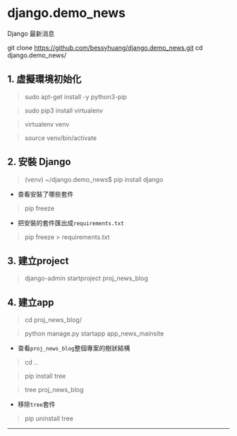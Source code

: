 # django.demo_news
Django 最新消息

git clone https://github.com/bessyhuang/django.demo_news.git
cd django.demo_news/

## 1. 虛擬環境初始化

> sudo apt-get install -y python3-pip

> sudo pip3 install virtualenv

> virtualenv venv

> source venv/bin/activate

## 2. 安裝 Django

> (venv) ~/django.demo_news$ pip install django

* 查看安裝了哪些套件
> pip freeze


* 把安裝的套件匯出成`requirements.txt`
> pip freeze > requirements.txt


## 3. 建立project

> django-admin startproject proj_news_blog


## 4. 建立app

> cd proj_news_blog/

> python manage.py startapp app_news_mainsite

* 查看`proj_news_blog`整個專案的樹狀結構
> cd ..

> pip install tree

> tree proj_news_blog

* 移除`tree`套件
> pip uninstall tree

---

